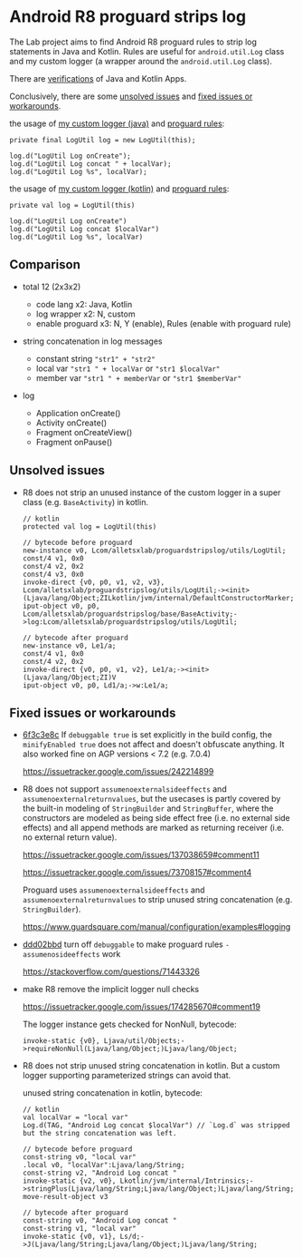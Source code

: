 # Android R8 proguard strips log

The Lab project aims to find Android R8 proguard rules to strip log statements in Java and Kotlin. Rules are useful for `android.util.Log` class and my custom logger (a wrapper around the `android.util.Log` class).

There are [verifications](./docs/AndroidR8ProguardStripsLogVerifications.md) of Java and Kotlin Apps.

Conclusively, there are some [unsolved issues](#unsolved-issues) and [fixed issues or workarounds](#fixed-issues-or-workarounds).


the usage of [my custom logger (java)](./app/src/main/java/com/alletsxlab/proguardstripslog/utils/LogUtil.java)
and [proguard rules](./app/proguard-rules.pro):

```
private final LogUtil log = new LogUtil(this);

log.d("LogUtil Log onCreate");
log.d("LogUtil Log concat " + localVar);
log.d("LogUtil Log %s", localVar);
```


the usage of [my custom logger (kotlin)](./appkt/src/main/java/com/alletsxlab/proguardstripslog/utils/LogUtil.kt)
and [proguard rules](./appkt/proguard-rules.pro):

```
private val log = LogUtil(this)

log.d("LogUtil Log onCreate")
log.d("LogUtil Log concat $localVar")
log.d("LogUtil Log %s", localVar)
```



## Comparison

-   total 12 (2x3x2)
	-   code lang x2: Java, Kotlin
	-   log wrapper x2: N, custom
	-   enable proguard x3: N, Y (enable), Rules (enable with proguard rule)


-   string concatenation in log messages
	-   constant string `"str1" + "str2"`
	-   local var `"str1 " + localVar` or `"str1 $localVar"`
	-   member var `"str1 " + memberVar` or `"str1 $memberVar"`


-   log
	-   Application onCreate()
	-   Activity onCreate()
	-   Fragment onCreateView()
	-   Fragment onPause()



## Unsolved issues

-   R8 does not strip an unused instance of the custom logger in a super class (e.g. `BaseActivity`) in kotlin.
	
	```
	// kotlin
	protected val log = LogUtil(this)
	
	// bytecode before proguard
	new-instance v0, Lcom/alletsxlab/proguardstripslog/utils/LogUtil;
	const/4 v1, 0x0
	const/4 v2, 0x2
	const/4 v3, 0x0
	invoke-direct {v0, p0, v1, v2, v3}, Lcom/alletsxlab/proguardstripslog/utils/LogUtil;-><init>(Ljava/lang/Object;ZILkotlin/jvm/internal/DefaultConstructorMarker;)V
	iput-object v0, p0, Lcom/alletsxlab/proguardstripslog/base/BaseActivity;->log:Lcom/alletsxlab/proguardstripslog/utils/LogUtil;
	
	// bytecode after proguard
	new-instance v0, Le1/a;
	const/4 v1, 0x0
	const/4 v2, 0x2
	invoke-direct {v0, p0, v1, v2}, Le1/a;-><init>(Ljava/lang/Object;ZI)V
	iput-object v0, p0, Ld1/a;->w:Le1/a;
	```



## Fixed issues or workarounds

-   [6f3c3e8c]() If `debuggable true` is set explicitly in the build config, the `minifyEnabled true` does not affect and doesn't obfuscate anything. It also worked fine on AGP versions < 7.2 (e.g. 7.0.4)

    https://issuetracker.google.com/issues/242214899


-   R8 does not support `assumenoexternalsideeffects` and `assumenoexternalreturnvalues`, but the usecases is partly covered by the built-in modeling of `StringBuilder` and `StringBuffer`, where the constructors are modeled as being side effect free (i.e. no external side effects) and all append methods are marked as returning receiver (i.e. no external return value).

	https://issuetracker.google.com/issues/137038659#comment11
	
	https://issuetracker.google.com/issues/73708157#comment4

	Proguard uses `assumenoexternalsideeffects` and `assumenoexternalreturnvalues` to strip unused string concatenation (e.g. `StringBuilder`).

	https://www.guardsquare.com/manual/configuration/examples#logging


-   [ddd02bbd]() turn off `debuggable` to make proguard rules `-assumenosideeffects` work

	https://stackoverflow.com/questions/71443326


-   make R8 remove the implicit logger null checks

    https://issuetracker.google.com/issues/174285670#comment19

    The logger instance gets checked for NonNull, bytecode:

	```
	invoke-static {v0}, Ljava/util/Objects;->requireNonNull(Ljava/lang/Object;)Ljava/lang/Object;
	```


-   R8 does not strip unused string concatenation in kotlin. 
 	But a custom logger supporting parameterized strings can avoid that.

	unused string concatenation in kotlin, bytecode:
	
	```
	// kotlin
	val localVar = "local var"
	Log.d(TAG, "Android Log concat $localVar") // `Log.d` was stripped but the string concatenation was left.
	
	// bytecode before proguard
	const-string v0, "local var"
	.local v0, "localVar":Ljava/lang/String;
	const-string v2, "Android Log concat "
	invoke-static {v2, v0}, Lkotlin/jvm/internal/Intrinsics;->stringPlus(Ljava/lang/String;Ljava/lang/Object;)Ljava/lang/String;
	move-result-object v3
	
	// bytecode after proguard
	const-string v0, "Android Log concat "
	const-string v1, "local var"
	invoke-static {v0, v1}, Ls/d;->J(Ljava/lang/String;Ljava/lang/Object;)Ljava/lang/String;
	```


